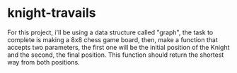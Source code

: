 # knight-travails
For this project, i'll be using a data structure called "graph", the task to complete is making a 8x8 chess game board, then, make a function that accepts two parameters, the first one will be the initial position of the Knight and the second, the final position. This function should return the shortest way from both positions.
